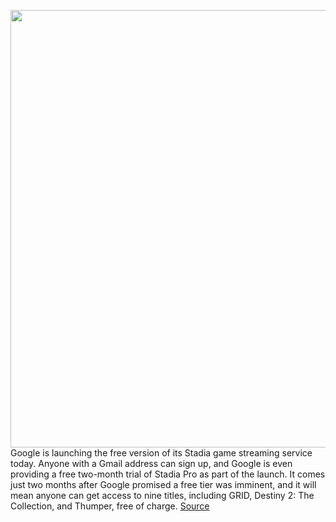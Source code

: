 <img src='https://cdn.vox-cdn.com/thumbor/CAmtvRm-cO06QpJM0RRZq3kQy-4=/0x0:1475x983/1200x800/filters:focal(620x374:856x610)/cdn.vox-cdn.com/uploads/chorus_image/image/66622983/stadia.0.jpg' width='700px' /><br/>
Google is launching the free version of its Stadia game streaming service today. Anyone with a Gmail address can sign up, and Google is even providing a free two-month trial of Stadia Pro as part of the launch. It comes just two months after Google promised a free tier was imminent, and it will mean anyone can get access to nine titles, including GRID, Destiny 2: The Collection, and Thumper, free of charge.
<a href='https://www.theverge.com/2020/4/8/21213679/google-stadia-free-pro-trial-launch-price-features'> Source <a/>